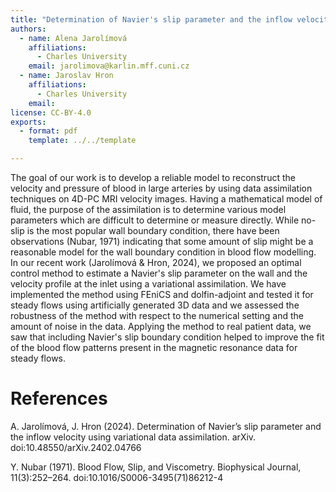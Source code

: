 ```yaml
---
title: "Determination of Navier's slip parameter and the inflow velocity using variational data assimilation"
authors:
  - name: Alena Jarolímová
    affiliations:
      - Charles University
    email: jarolimova@karlin.mff.cuni.cz
  - name: Jaroslav Hron
    affiliations:
      - Charles University
    email:
license: CC-BY-4.0
exports:
  - format: pdf
    template: ../../template

---
```


The goal of our work is to develop a reliable model to reconstruct the velocity and pressure of blood in large arteries by using data assimilation techniques on 4D-PC MRI velocity images.
Having a mathematical model of fluid, the purpose of the assimilation is to determine various model parameters which are difficult to determine or measure directly.
While no-slip is the most popular wall boundary condition, there have been observations (Nubar, 1971) indicating that some amount of slip might be a reasonable model for the wall boundary condition in blood flow modelling.
In our recent work (Jarolímová & Hron, 2024), we proposed an optimal control method to estimate a Navier's slip parameter on the wall and the velocity profile at the inlet using a variational assimilation.
We have implemented the method using FEniCS and dolfin-adjoint and tested it for steady flows using artificially generated 3D data and we assessed the robustness of the method with respect to the numerical setting and the amount of noise in the data.
Applying the method to real patient data, we saw that including Navier's slip boundary condition helped to improve the fit of the blood flow patterns present in the magnetic resonance data for steady flows.

# References
A. Jarolímová, J. Hron (2024). Determination of Navier’s slip parameter and the inflow velocity using variational data assimilation. arXiv. doi:10.48550/arXiv.2402.04766

Y. Nubar (1971). Blood Flow, Slip, and Viscometry. Biophysical Journal, 11(3):252–264. doi:10.1016/S0006-3495(71)86212-4
